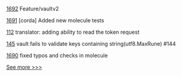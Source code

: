 
[1692](https://github.com/hyperledger-labs/blockchain-automation-framework/pull/1692) Feature/vaultv2

[1691](https://github.com/hyperledger-labs/blockchain-automation-framework/pull/1691) [corda] Added new molecule tests

[112](https://github.com/hyperledger-labs/fabric-token-sdk/pull/112) translator: adding ability to read the token request

[145](https://github.com/hyperledger-labs/fabric-smart-client/pull/145) vault fails to validate keys containing string(utf8.MaxRune) #144

[1690](https://github.com/hyperledger-labs/blockchain-automation-framework/pull/1690) fixed typos and checks in molecule


[See more >>>](https://start-here.hyperledger.org/pull-requests)
